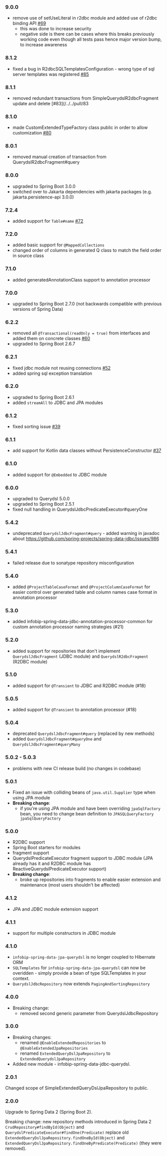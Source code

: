 ### 9.0.0
* remove use of setUseLiteral in r2dbc module and added use of r2dbc binding API [#69](/../../issues/69)
  * this was done to increase security
  * negative side is there can be cases where this breaks previously working code even though all tests pass hence major version bump, to increase awareness

### 8.1.2
* fixed a bug in R2dbcSQLTemplatesConfiguration - wrong type of sql server templates was registered [#85](/../../issues/85)

### 8.1.1

* removed redundant transactions from SimpleQuerydslR2dbcFragment update and delete [#83](/../../pull/83

### 8.1.0

* made CustomExtendedTypeFactory class public in order to allow customization [#80](/../../issues/80)

### 8.0.1

* removed manual creation of transaction from QuerydslR2dbcFragment#query

### 8.0.0

* upgraded to Spring Boot 3.0.0
* switched over to Jakarta dependencies with jakarta packages (e.g. jakarta.persistence-api 3.0.0)

### 7.2.4

* added support for `Table#name` [#72](/../../issues/72)

### 7.2.0
* added basic support for `@MappedCollections`
* changed order of columns in generated Q class to match the field order in source class

### 7.1.0
* added generatedAnnotationClass support to annotation processor

### 7.0.0

* upgraded to Spring Boot 2.7.0 (not backwards compatible with previous versions of Spring Data)

### 6.2.2

* removed all `@Transactional(readOnly = true)` from interfaces and added them on concrete classes [#60](/../../issues/60)
* upgraded to Spring Boot 2.6.7

### 6.2.1

* fixed jdbc module not reusing connections [#52](/../../issues/52)
* added spring sql exception translation

### 6.2.0

* upgraded to Spring Boot 2.6.1
* added `streamAll` to JDBC and JPA modules

### 6.1.2
* fixed sorting issue [#39](/../../issues/39)

### 6.1.1
* add support for Kotlin data classes without PersistenceConstructor [#37](/../../issues/37)

### 6.1.0
* added support for `@Embedded` to JDBC module

### 6.0.0
* upgraded to Querydsl 5.0.0
* upgraded to Spring Boot 2.5.1
* fixed null handling in QuerydslJdbcPredicateExecutor#queryOne

### 5.4.2
* undeprecated `QuerydslJdbcFragment#query` - added warning in javadoc about https://github.com/spring-projects/spring-data-jdbc/issues/986

### 5.4.1
* failed release due to sonatype repository misconfiguration

### 5.4.0
* added `@ProjectTableCaseFormat` and `@ProjectColumnCaseFormat` for easier control over generated table and 
  column names case format in annotation processor

### 5.3.0
* added infobip-spring-data-jdbc-annotation-processor-common for custom annotation processor naming strategies (#21)

### 5.2.0
* added support for repositories that don't implement `QuerydslJdbcFragment` (JDBC module) and `QuerydslR2dbcFragment` (R2DBC module)

### 5.1.0
* added support for `@Transient` to JDBC and R2DBC module (#18)

### 5.0.5
* added support for `@Transient` to annotation processor (#18)

### 5.0.4
* deprecated `QuerydslJdbcFragment#query` (replaced by new methods)
* added `QuerydslJdbcFragment#queryOne` and `QuerydslJdbcFragment#queryMany`

### 5.0.2 - 5.0.3
* problems with new CI release build (no changes in codebase)

### 5.0.1

* Fixed an issue with colliding beans of `java.util.Supplier` type when using JPA module
* **Breaking change**:
    * if you're using JPA module and have been overriding `jpaSqlFactory` bean, you need to change bean definition to `JPASQLQueryFactory jpaSqlQueryFactory`

### 5.0.0

* R2DBC support
* Spring Boot starters for modules
* fragment support
* QuerydslPredicateExecutor fragment support to JDBC module (JPA already has it and R2DBC module has ReactiveQuerydslPredicateExecutor support)
* **Breaking change**:
    * broke up repositories into fragments to enable easier extension and maintenance (most users shouldn't be affected)

### 4.1.2

* JPA and JDBC module extension support

### 4.1.1

* support for multiple constructors in JDBC module

### 4.1.0

* `infobip-spring-data-jpa-querydsl` is no longer coupled to Hibernate ORM
* `SQLTemplates` for `infobip-spring-data-jpa-querydsl` can now be overidden - simply provide a bean of type SQLTemplates in your context.
* `QuerydslJdbcRepository` now extends `PagingAndSortingRepository`

### 4.0.0

* Breaking change:
  * removed second generic parameter from QuerydslJdbcRepository

### 3.0.0

* Breaking changes:
  * renamed `@EnableExtendedRepositories` to `@EnableExtendedJpaRepositories`
  * renamed `ExtendedQueryDslJpaRepository` to `ExtendedQuerydslJpaRepository`
* Added new module - infobip-spring-data-jdbc-querydsl.

### 2.0.1

Changed scope of SimpleExtendedQueryDslJpaRepository to public.


### 2.0.0

Upgrade to Spring Data 2 (Spring Boot 2).

Breaking change: new repository methods introduced in Spring Data 2 `CrudRepository#findById(Object)` and
`QuerydslPredicateExecutor#findOne(Predicate)` replace old `ExtendedQueryDslJpaRepository.findOneById(Object)`
and `ExtendedQueryDslJpaRepository.findOneByPredicate(Predicate)` (they were removed).
